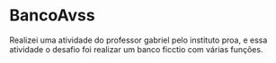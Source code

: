 # BancoAvss
Realizei uma atividade do professor gabriel pelo instituto proa, e essa atividade o desafio foi realizar um banco ficctio com várias funções.
